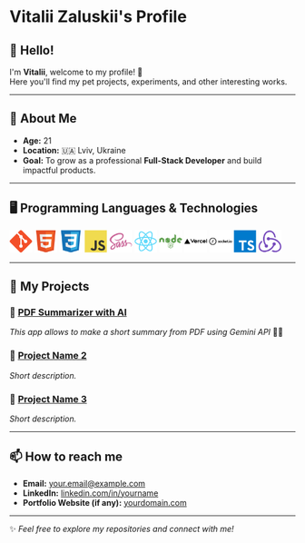 # Vitalii Zaluskii's Profile

## 👋 Hello!
I'm **Vitalii**, welcome to my profile! 🚀  
Here you'll find my pet projects, experiments, and other interesting works.  

---

## 🌟 About Me
- **Age:** 21  
- **Location:** 🇺🇦 Lviv, Ukraine  
- **Goal:** To grow as a professional **Full-Stack Developer** and build impactful products.  

---

## 🖥️ Programming Languages & Technologies

<div>
  <img src="https://github.com/devicons/devicon/blob/master/icons/git/git-original.svg" title="git" alt="git" width="40" height="40"/> 
  <img src="https://github.com/devicons/devicon/blob/master/icons/html5/html5-original.svg" title="html5" alt="html5" width="40" height="40"/> 
  <img src="https://github.com/devicons/devicon/blob/master/icons/css3/css3-original.svg" title="css" alt="css" width="40" height="40"/> 
  <img src="https://github.com/devicons/devicon/blob/master/icons/javascript/javascript-original.svg" title="javascript" alt="javascript" width="40" height="40"/> 
  <img src="https://github.com/devicons/devicon/blob/master/icons/sass/sass-original.svg" title="sass/scss" alt="sass/scss" width="40" height="40"/> 
  <img src="https://github.com/devicons/devicon/blob/master/icons/react/react-original.svg" title="React" alt="React" width="40" height="40"/> 
  <img src="https://github.com/devicons/devicon/blob/master/icons/nodejs/nodejs-plain-wordmark.svg" title="Node.js" alt="Node.js" width="40" height="40"/> 
  <img src="https://github.com/devicons/devicon/blob/master/icons/vercel/vercel-original-wordmark.svg" title="Vercel" alt="Vercel" width="40" height="40"/> 
  <img src="https://github.com/devicons/devicon/blob/master/icons/socketio/socketio-original-wordmark.svg" title="WebSocket" alt="WebSocket" width="40" height="40"/> 
  <img src="https://github.com/devicons/devicon/blob/master/icons/typescript/typescript-original.svg" title="TypeScript" alt="TypeScript" width="40" height="40"/> 
  <img src="https://github.com/devicons/devicon/blob/master/icons/redux/redux-original.svg" title="Redux-ToolKit" alt="Redux-ToolKit" width="40" height="40"/>
</div>

---

## 📂 My Projects

### 🔹 [PDF Summarizer with AI](https://pdf-summarize-vit-ai.vercel.app/)
*This app allows to make a short summary from PDF using Gemini API* 🤖🧠

### 🔹 [Project Name 2](https://github.com/username/project2)
*Short description.*

### 🔹 [Project Name 3](https://github.com/username/project3)
*Short description.*

---

## 📫 How to reach me
- **Email:** your.email@example.com  
- **LinkedIn:** [linkedin.com/in/yourname](https://linkedin.com/in/yourname)  
- **Portfolio Website (if any):** [yourdomain.com](https://yourdomain.com)  

---
✨ _Feel free to explore my repositories and connect with me!_
